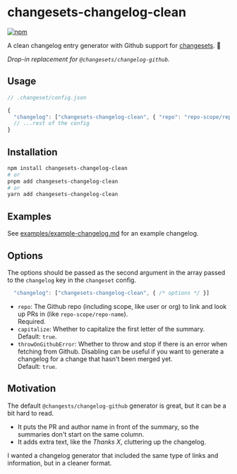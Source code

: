# changesets-changelog-clean

[![npm](https://img.shields.io/npm/v/sort-jsonc.svg)](https://www.npmjs.com/package/changesets-changelog-clean)

A clean changelog entry generator with Github support for [changesets](https://github.com/changesets/changesets). 📝

_Drop-in replacement for `@changesets/changelog-github`._

## Usage

```js
// .changeset/config.json

{
  "changelog": ["changesets-changelog-clean", { "repo": "repo-scope/repo-name" }]
  // ...rest of the config
}
```

## Installation

```sh
npm install changesets-changelog-clean
# or
pnpm add changesets-changelog-clean
# or
yarn add changesets-changelog-clean
```

## Examples

See [examples/example-changelog.md](./examples/example-changelog.md) for an example changelog.

## Options

The options should be passed as the second argument in the array passed to the `changelog` key in the `changeset` config.

```js
  "changelog": ["changesets-changelog-clean", { /* options */ }]
```

- `repo`: The Github repo (including scope, like user or org) to link and look up PRs in (like `repo-scope/repo-name`).  
  Required.
- `capitalize`: Whether to capitalize the first letter of the summary.  
  Default: `true`.
- `throwOnGithubError`: Whether to throw and stop if there is an error when fetching from Github. Disabling can be useful if you want to generate a changelog for a change that hasn't been merged yet.  
  Default: `true`.

## Motivation

The default `@changests/changelog-github` generator is great, but it can be a bit hard to read.

- It puts the PR and author name in front of the summary, so the summaries don't start on the same column.
- It adds extra text, like the _Thanks X_, cluttering up the changelog.

I wanted a changelog generator that included the same type of links and information, but in a cleaner format.

